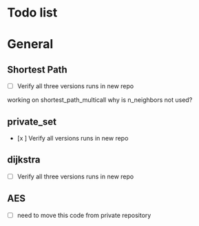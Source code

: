# Todo list

# General 

## Shortest Path

- [ ] Verify all three versions runs in new repo

working on shortest_path_multicall
why is n_neighbors not used?


## private_set

- [x ] Verify all versions runs in new repo

## dijkstra

- [ ] Verify all three versions runs in new repo

## AES

- [ ] need to move this code from private repository

